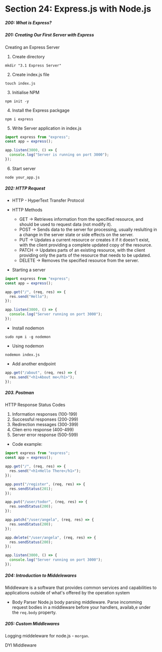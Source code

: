 <h1>Section 24: Express.js with Node.js</h1>

<h5>200: What is Express?</h5>

<h5>201: Creating Our First Server with Express  </h5>

Creating an Express Server

1. Create directory

```
mkdir "3.1 Express Server"
```

2. Create index.js file

```
touch index.js
```

3. Initialise NPM

```
npm init -y
```

4. Install the Express packgage

```
npm i express
```

5. Write Server application in index.js

```js
import express from "express";
const app = express();

app.listen(3000, () => {
  console.log("Server is running on port 3000");
});
```

6. Start server

```
node your_app.js
```

<h5>202: HTTP Request</h5>

- HTTP - HyperText Transfer Protocol

- HTTP Methods

  - GET -> Retrieves information from the specified resource, and should be used to request data (not modify it).
  - POST -> Sends data to the server for processing, usually reslulting in a change in the server state or side effects on the server.
  - PUT -> Updates a current resource or creates it if it doesn't exist, with the client providing a complete updated copy of the resource.
  - PATCH -> Updates parts of an existing resource, with the client providing only the parts of the resource that needs to be updated.
  - DELETE -> Removes the specified resource from the server.

- Starting a server

```js
import express from "express";
const app = express();

app.get("/", (req, res) => {
  res.send("Hello");
});

app.listen(3000, () => {
  console.log("Server running on port 3000");
});
```

- Install nodemon

```
sudo npm i -g nodemon
```

- Using nodemon

```
nodemon index.js
```

- Add another endpoint

```js
app.get("/about", (req, res) => {
  res.send("<h1>About me</h1>");
});
```

<h5>203. Postman</h5>

HTTP Response Status Codes

1. Information responses (100-199)
2. Successful responses (200-299)
3. Redirection messages (300-399)
4. Clien erro response (400-499)
5. Server error response (500-599)

- Code example:

```js
import express from "express";
const app = express();

app.get("/", (req, res) => {
  res.send("<h1>Hello There</h1>");
});

app.post("/register", (req, res) => {
  res.sendStatus(201);
});

app.put("/user/todor", (req, res) => {
  res.sendStatus(200);
});

app.patch("/user/angela", (req, res) => {
  res.sendStatus(200);
});

app.delete("/user/angela", (req, res) => {
  res.sendStatus(200);
});

app.listen(3000, () => {
  console.log("Server running on port 3000");
});
```

<h5>204: Introduction to Middelewares</h5>

Middleware is a software that provides common services and capabilities to applications outside of what's offered by the operation system

- Body Parser
  Node.js body parsing middleware.
  Parse incomming request bodies in a middleware before your handlers, availab,e under the `req.body` property.

<h5>205: Custom Middlewares</h5>

Logging middeleware for node.js - `morgan`.

DYI Middleware
